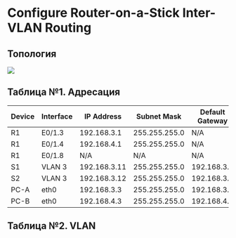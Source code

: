 # Configure Router-on-a-Stick Inter-VLAN Routing

## Топология

![](/media/lab01_#1.PNG)

## Таблица №1. Адресация

Device | Interface | IP Address | Subnet Mask | Default Gateway
--- | --- | --- | --- | ---
R1 | E0/1.3 | 192.168.3.1 | 255.255.255.0 | N/A
R1 | E0/1.4 | 192.168.4.1 | 255.255.255.0 | N/A
R1 | E0/1.8 | N/A | N/A | N/A
S1 | VLAN 3 | 192.168.3.11 | 255.255.255.0 | 192.168.3.1
S2 | VLAN 3 | 192.168.3.12 | 255.255.255.0 | 192.168.3.1
PC-A | eth0 | 192.168.3.3 | 255.255.255.0 | 192.168.3.1
PC-B | eth0 | 192.168.4.3 | 255.255.255.0 | 192.168.4.1


## Таблица №2. VLAN